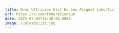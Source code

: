 ```yaml
---
title: Nunc Ultricies Elit Eu Leo Aliquet Lobortis
url: https://x.com/federationsun
date: 2025-07-02T18:40:00.000Z
image: /uploads/1st.jpg
---
```

